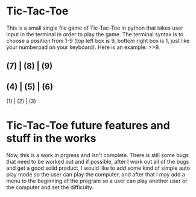 # Tic-Tac-Toe
This is a small single file game of Tic-Tac-Toe in python that takes user input in the terminal in order to play the game. The terminal syntax is to choose a position from 1-9 (top left box is 9, bottom right box is 1, just like your numberpad on your keyboard). Here is an example: >>9.

  (7) | (8)  | (9)  
--------------------
  (4) | (5)  | (6)  
--------------------
  (1) | (2)  | (3)

# Tic-Tac-Toe future features and stuff in the works
Now, this is a work in prgress and isn't complete. There is still some bugs that need to be worked out and if possible, after I work out all of the bugs and get a good solid product, I would like to add some kind of simple auto play mode so the user can play the computer, and after that I may add a menu to the beginning of the program so a user can play another user or the computer and set the difficulty.
